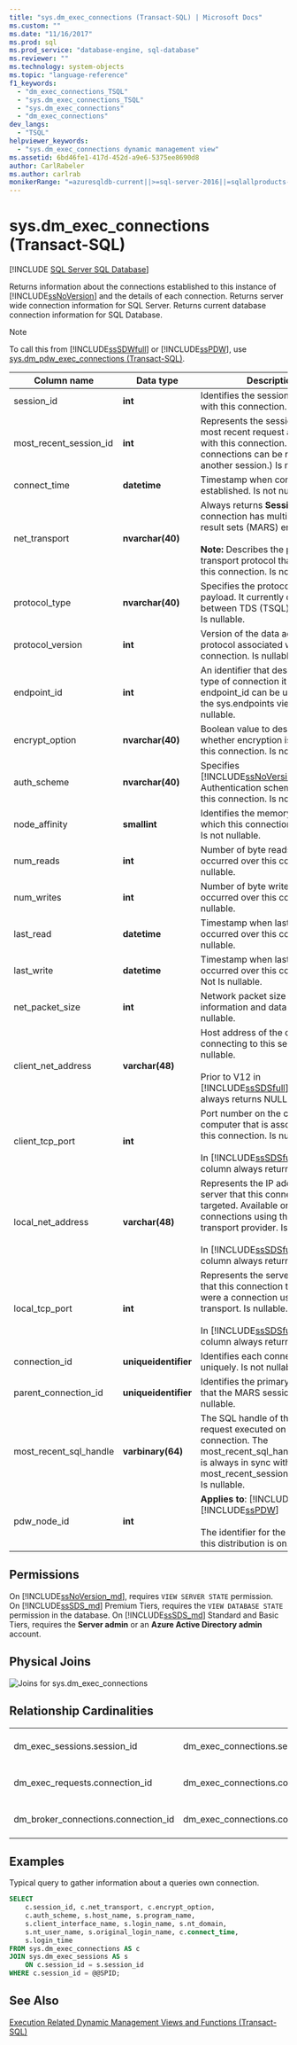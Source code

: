 ```yaml
---
title: "sys.dm_exec_connections (Transact-SQL) | Microsoft Docs"
ms.custom: ""
ms.date: "11/16/2017"
ms.prod: sql
ms.prod_service: "database-engine, sql-database"
ms.reviewer: ""
ms.technology: system-objects
ms.topic: "language-reference"
f1_keywords: 
  - "dm_exec_connections_TSQL"
  - "sys.dm_exec_connections_TSQL"
  - "sys.dm_exec_connections"
  - "dm_exec_connections"
dev_langs: 
  - "TSQL"
helpviewer_keywords: 
  - "sys.dm_exec_connections dynamic management view"
ms.assetid: 6bd46fe1-417d-452d-a9e6-5375ee8690d8
author: CarlRabeler
ms.author: carlrab
monikerRange: "=azuresqldb-current||>=sql-server-2016||=sqlallproducts-allversions||>=sql-server-linux-2017||=azuresqldb-mi-current"
---
```

# sys.dm_exec_connections (Transact-SQL)
[!INCLUDE [SQL Server SQL Database](../../includes/applies-to-version/sql-asdb.md)]

  Returns information about the connections established to this instance of [!INCLUDE[ssNoVersion](../../includes/ssnoversion-md.md)] and the details of each connection. Returns server wide connection information for SQL Server. Returns current database connection information for SQL Database.  
  
> [!NOTE]
> To call this from [!INCLUDE[ssSDWfull](../../includes/sssdwfull-md.md)] or [!INCLUDE[ssPDW](../../includes/sspdw-md.md)], use [sys.dm_pdw_exec_connections &#40;Transact-SQL&#41;](../../relational-databases/system-dynamic-management-views/sys-dm-pdw-exec-connections-transact-sql.md).  
  
|Column name|Data type|Description|  
|-----------------|---------------|-----------------|  
|session_id|**int**|Identifies the session associated with this connection. Is nullable.|  
|most_recent_session_id|**int**|Represents the session ID for the most recent request associated with this connection. (SOAP connections can be reused by another session.) Is nullable.|  
|connect_time|**datetime**|Timestamp when connection was established. Is not nullable.|  
|net_transport|**nvarchar(40)**|Always returns **Session** when a connection has multiple active result sets (MARS) enabled.<br /><br /> **Note:** Describes the physical transport protocol that is used by this connection. Is not nullable.|  
|protocol_type|**nvarchar(40)**|Specifies the protocol type of the payload. It currently distinguishes between TDS (TSQL) and SOAP. Is nullable.|  
|protocol_version|**int**|Version of the data access protocol associated with this connection. Is nullable.|  
|endpoint_id|**int**|An identifier that describes what type of connection it is. This endpoint_id can be used to query the sys.endpoints view. Is nullable.|  
|encrypt_option|**nvarchar(40)**|Boolean value to describe whether encryption is enabled for this connection. Is not nullable.|  
|auth_scheme|**nvarchar(40)**|Specifies [!INCLUDE[ssNoVersion](../../includes/ssnoversion-md.md)]/Windows Authentication scheme used with this connection. Is not nullable.|  
|node_affinity|**smallint**|Identifies the memory node to which this connection has affinity. Is not nullable.|  
|num_reads|**int**|Number of byte reads that have occurred over this connection. Is nullable.|  
|num_writes|**int**|Number of byte writes that have occurred over this connection. Is nullable.|  
|last_read|**datetime**|Timestamp when last read occurred over this connection. Is nullable.|  
|last_write|**datetime**|Timestamp when last write occurred over this connection. Not Is nullable.|  
|net_packet_size|**int**|Network packet size used for information and data transfer. Is nullable.|  
|client_net_address|**varchar(48)**|Host address of the client connecting to this server. Is nullable.<br /><br /> Prior to V12 in [!INCLUDE[ssSDSfull](../../includes/sssdsfull-md.md)], this column always returns NULL.|  
|client_tcp_port|**int**|Port number on the client computer that is associated with this connection. Is nullable.<br /><br /> In [!INCLUDE[ssSDSfull](../../includes/sssdsfull-md.md)], this column always returns NULL.|  
|local_net_address|**varchar(48)**|Represents the IP address on the server that this connection targeted. Available only for connections using the TCP transport provider. Is nullable.<br /><br /> In [!INCLUDE[ssSDSfull](../../includes/sssdsfull-md.md)], this column always returns NULL.|  
|local_tcp_port|**int**|Represents the server TCP port that this connection targeted if it were a connection using the TCP transport. Is nullable.<br /><br /> In [!INCLUDE[ssSDSfull](../../includes/sssdsfull-md.md)], this column always returns NULL.|  
|connection_id|**uniqueidentifier**|Identifies each connection uniquely. Is not nullable.|  
|parent_connection_id|**uniqueidentifier**|Identifies the primary connection that the MARS session is using. Is nullable.|  
|most_recent_sql_handle|**varbinary(64)**|The SQL handle of the last request executed on this connection. The most_recent_sql_handle column is always in sync with the most_recent_session_id column. Is nullable.|  
|pdw_node_id|**int**|**Applies to**: [!INCLUDE[ssSDWfull](../../includes/sssdwfull-md.md)], [!INCLUDE[ssPDW](../../includes/sspdw-md.md)]<br /><br /> The identifier for the node that this distribution is on.|  
  
## Permissions

On [!INCLUDE[ssNoVersion_md](../../includes/ssnoversion-md.md)], requires `VIEW SERVER STATE` permission.   
On [!INCLUDE[ssSDS_md](../../includes/sssds-md.md)] Premium Tiers, requires the `VIEW DATABASE STATE` permission in the database. On [!INCLUDE[ssSDS_md](../../includes/sssds-md.md)] Standard and Basic Tiers, requires the  **Server admin** or an **Azure Active Directory admin** account.   

## Physical Joins  
 ![Joins for sys.dm_exec_connections](../../relational-databases/system-dynamic-management-views/media/join-dm-exec-connections-1.gif "Joins for sys.dm_exec_connections")  
  
## Relationship Cardinalities  
  
||||  
|-|-|-|  
|dm_exec_sessions.session_id|dm_exec_connections.session_id|One-to-one|  
|dm_exec_requests.connection_id|dm_exec_connections.connection_id|Many to one|  
|dm_broker_connections.connection_id|dm_exec_connections.connection_id|One to one|  
  
## Examples  
 Typical query to gather information about a queries own connection.  
  
```sql  
SELECT   
    c.session_id, c.net_transport, c.encrypt_option,   
    c.auth_scheme, s.host_name, s.program_name,   
    s.client_interface_name, s.login_name, s.nt_domain,   
    s.nt_user_name, s.original_login_name, c.connect_time,   
    s.login_time   
FROM sys.dm_exec_connections AS c  
JOIN sys.dm_exec_sessions AS s  
    ON c.session_id = s.session_id  
WHERE c.session_id = @@SPID;  
```  
  
## See Also  

 [Execution Related Dynamic Management Views and Functions &#40;Transact-SQL&#41;](../../relational-databases/system-dynamic-management-views/execution-related-dynamic-management-views-and-functions-transact-sql.md)  
  
  


